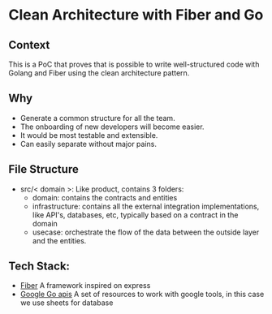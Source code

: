 # Clean Architecture with Fiber and Go

## Context
This is a PoC that proves that is possible to write well-structured code with Golang and Fiber using
the clean architecture pattern.

## Why
- Generate a common structure for all the team.
- The onboarding of new developers will become easier.
- It would be most testable and extensible.
- Can easily separate without major pains.

## File Structure
- src/< domain >: Like product, contains 3 folders:
    - domain: contains the contracts and entities
    - infrastructure: contains all the external integration implementations, like API's, databases, etc, typically based on a contract in the domain
    - usecase: orchestrate the flow of the data between the outside layer and the entities.

## Tech Stack:
- [Fiber](https://github.com/gofiber/fiber) A framework inspired on express
- [Google Go apis](https://github.com/googleapis/google-api-go-client) A set of resources to work with google tools, in this case we use sheets for database 
